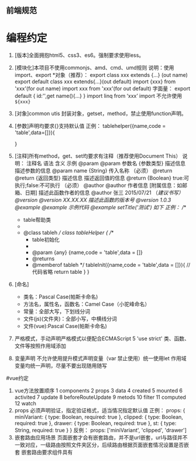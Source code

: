 ## 前端规范
# 编程约定
1. [版本]全面拥抱html5、css3、es6。强制要求使用less。
2. [模块化]本项目不使用commonjs、amd、cmd、umd规则
   说明：使用import、export
   *对象（推荐）：
   export class xxx extends {...} (out name)
   export default class xxx extends{...}(out default)
   import {xxx} from 'xxx'(for out name)
   import xxx from 'xxx'(for out default)
   字面量： 
   export default { id:'',get name(){...} }
   import linq from ‘xxx’
   import 不允许使用`${xxx}`
3. [对象]common utis 封装对象，getset，method，禁止使用function声明。
4. [参数]声明均要求{}支持默认值
   正例：
   tablehelper({name,code = 'table',data=[]}){

   }
5. [注释]所有method，get、set均要求有注释（推荐使用Document This）
   说明：
   注释名 语法  含义  示例
   @param  @param 参数名 {参数类型} 描述信息  描述参数的信息 @param name {String} 传入名称 （必须）
   @return @return {返回类型} 描述信息 描述返回值的信息    @return {Boolean} true:可执行;false:不可执行 （必须）
   @author @author 作者信息 [附属信息：如邮箱、日期]  描述此函数作者的信息  @author 张三 2015/07/21 （*建议书写）
   @version    @version XX.XX.XX   描述此函数的版本号   @version 1.0.3 
   @example    @example 示例代码   @example setTitle('测试') 如下
   正例：
   /**
    * table帮助类
    * 
    * @class tableh
    */
    class tableHelper {
        /**
        * table初始化
        * 
        * @param {any} {name,code = 'table',data = []} 
        * @returns 
        * @memberof tableh
        */
        tableInit({name,code = 'table',data = []}){
                // 代码省略
                return table
        }
    }
6. [命名] 
   * 类名：Pascal Case(帕斯卡命名) 
   * 方法名，属性名，函数名：Camel Case（小驼峰命名）
   * 常量：全部大写，下划线分词
   * 文件(js)(文件夹)：全部小写，中横线分词
   * 文件(vue):Pascal Case(帕斯卡命名)
7. 严格模式，手动声明严格模式以便配合ECMAScript 5 'use strict' 类、函数、文件等按照作用域添加
8. 变量声明
   不允许使用提升模式声明变量（var 禁止使用）统一使用let 作用域变量均统一声明，尽量不要出现随用随写

#vue约定
1. vue方法放置顺序
    1 components
    2 props
    3 data
    4 created
    5 mounted
    6 activited
    7 update
    8 beforeRouteUpdate
    9 metods
    10 filter
    11 computed
    12 watch
2. props 必须声明验证，指定验证格式，适当情况指定默认值
  正例：
  props: {
    miniVariant: {
      type: Boolean,
      required: true
    },
    clipped: {
      type: Boolean,
      required: true
    },
    drawer: {
      type: Boolean,
      required: true
    },
    st: {
      type: String,
      required: true
    }
  }
  反例：
  props: ['miniVariant', 'clipped', 'drawer']
3. 嵌套路由应用场景
  页面嵌套才会有嵌套路由，并不是url嵌套，url与路径并不一致对应，一级路由按照文件夹区分，后续路由根据页面嵌套情况设置是否嵌套
  嵌套路由要求组件具有<router-view></router-view>
  